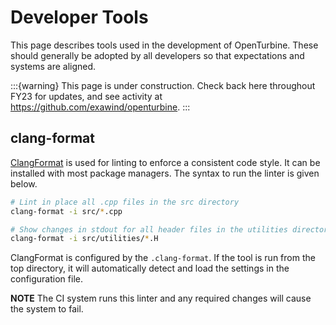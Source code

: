 # Developer Tools

This page describes tools used in the development of OpenTurbine.
These should generally be adopted by all developers so that
expectations and systems are aligned.

:::{warning}
This page is under construction. Check back here throughout FY23
for updates, and see activity at https://github.com/exawind/openturbine.
:::

## clang-format

[ClangFormat](https://clang.llvm.org/docs/ClangFormat.html) is used
for linting to enforce a consistent code style. It can be installed
with most package managers. The syntax to run the linter is given
below.

```bash
# Lint in place all .cpp files in the src directory
clang-format -i src/*.cpp

# Show changes in stdout for all header files in the utilities directory
clang-format -i src/utilities/*.H
```

ClangFormat is configured by the `.clang-format`. If the tool
is run from the top directory, it will automatically detect and load
the settings in the configuration file.

**NOTE** The CI system runs this linter and any required changes will
cause the system to fail.
